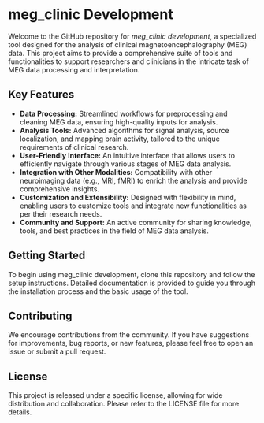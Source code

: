 # meg_clinic Development

Welcome to the GitHub repository for *meg_clinic development*, a specialized tool designed for the analysis of clinical magnetoencephalography (MEG) data. This project aims to provide a comprehensive suite of tools and functionalities to support researchers and clinicians in the intricate task of MEG data processing and interpretation.

## Key Features

- **Data Processing:** Streamlined workflows for preprocessing and cleaning MEG data, ensuring high-quality inputs for analysis.
- **Analysis Tools:** Advanced algorithms for signal analysis, source localization, and mapping brain activity, tailored to the unique requirements of clinical research.
- **User-Friendly Interface:** An intuitive interface that allows users to efficiently navigate through various stages of MEG data analysis.
- **Integration with Other Modalities:** Compatibility with other neuroimaging data (e.g., MRI, fMRI) to enrich the analysis and provide comprehensive insights.
- **Customization and Extensibility:** Designed with flexibility in mind, enabling users to customize tools and integrate new functionalities as per their research needs.
- **Community and Support:** An active community for sharing knowledge, tools, and best practices in the field of MEG data analysis.

## Getting Started

To begin using meg_clinic development, clone this repository and follow the setup instructions. Detailed documentation is provided to guide you through the installation process and the basic usage of the tool.

## Contributing

We encourage contributions from the community. If you have suggestions for improvements, bug reports, or new features, please feel free to open an issue or submit a pull request.

## License

This project is released under a specific license, allowing for wide distribution and collaboration. Please refer to the LICENSE file for more details.
